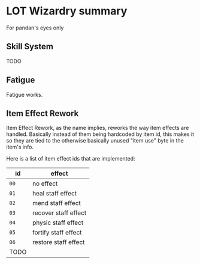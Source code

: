
# LOT Wizardry summary

For pandan's eyes only

## Skill System

TODO

## Fatigue

Fatigue works.

## Item Effect Rework

Item Effect Rework, as the name implies, reworks the way item effects are handled. Basically instead of them being hardcoded by item id, this makes it so they are tied to the otherwise basically unused "item use" byte in the item's info.

Here is a list of item effect ids that are implemented:

|  id  | effect
| ---- | ------
| `00` | no effect
| `01` | heal staff effect
| `02` | mend staff effect
| `03` | recover staff effect
| `04` | physic staff effect
| `05` | fortify staff effect
| `06` | restore staff effect
| TODO |
